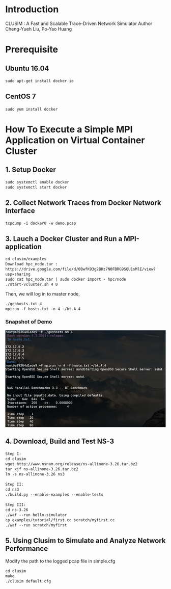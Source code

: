 # Introduction
CLUSIM : A Fast and Scalable Trace-Driven Network Simulator
Author Cheng-Yueh Liu, Po-Yao Huang 

# Prerequisite

## Ubuntu 16.04
`sudo apt-get install docker.io` 

## CentOS 7
`sudo yum install docker`


# How To Execute a Simple MPI Application on Virtual Container Cluster
## 1. Setup Docker
```
sudo systemctl enable docker
sudo systemctl start docker
```

## 2. Collect Network Traces from Docker Network Interface
```
tcpdump -i docker0 -w demo.pcap
```

## 3. Lauch a Docker Cluster and Run a MPI-application
```
cd clusim/examples
Download hpc_node.tar :  https://drive.google.com/file/d/0BwfK93g2BHz7N0FBRG9SQU1sMlE/view?usp=sharing    
sudo cat hpc_node.tar | sudo docker import - hpc/node 
./start-vcluster.sh 4 0
```
Then, we will log in to master node,  
```
./genhosts.txt 4
mpirun -f hosts.txt -n 4 ~/bt.A.4
```
### Snapshot of Demo 
![Alt text](demo/mpi-nas-bt.png)



## 4. Download, Build and Test NS-3
```
Step I:  
cd clusim
wget http://www.nsnam.org/release/ns-allinone-3.26.tar.bz2   
tar xjf ns-allinone-3.26.tar.bz2   
ln -s ns-allinone-3.26 ns3   

Step II:     
cd ns3   
./build.py --enable-examples --enable-tests   

Step III:      
cd ns-3.26   
./waf --run hello-simulator   
cp examples/tutorial/first.cc scratch/myfirst.cc   
./waf --run scratch/myfirst   
```

## 5. Using Clusim to Simulate and Analyze Network Performance
Modify the path to the logged pcap file in simple.cfg  
```
cd clusim  
make 
./clusim default.cfg 
```
